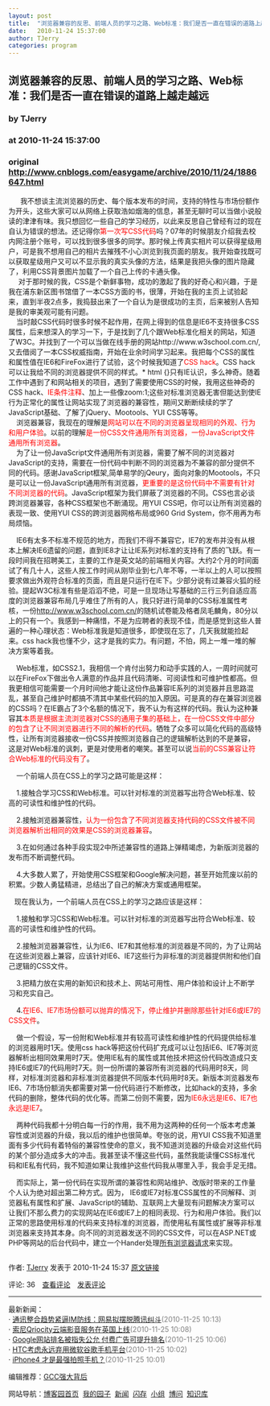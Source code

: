 ```yaml
---
layout: post
title:  "浏览器兼容的反思、前端人员的学习之路、Web标准：我们是否一直在错误的道路上越走越远"
date:   2010-11-24 15:37:00
author: TJerry
categories: program
---
```


## 浏览器兼容的反思、前端人员的学习之路、Web标准：我们是否一直在错误的道路上越走越远
### by TJerry
### at 2010-11-24 15:37:00
### original <http://www.cnblogs.com/easygame/archive/2010/11/24/1886647.html>

<p><p>      我不想谈主流浏览器的历史、每个版本发布的时间，支持的特性与市场份额作为开头，这些大家可以从网络上获取浩如烟海的信息，甚至无聊时可以当做小说般读的津津有味。我只想回忆一些自己的学习经历，以此来反思自己曾经有过的现在自认为错误的想法。还记得你<span style="color:#ff0000">第一次写CSS代码</span>吗？07年的时候朋友介绍我去校内网注册个账号，可以找到很多很多的同学。那时候上传真实相片可以获得星级用户，可是我不想用自己的相片去摧残不小心浏览到我页面的朋友。我开始查找既可以获取星级用户又可以不显示我的真实头像的方法，结果是我把头像的图片隐藏了，利用CSS背景图片加载了一个自己上传的卡通头像。<br>     对于那时候的我，CSS是个新鲜事物，成功的激起了我的好奇心和兴趣，于是我在浦东新区图书馆借了一本CSS方面的书，很薄，开始在我的主页上试验起来，直到半夜2点多，我捣鼓出来了一个自认为是很成功的主页，后来被别人告知是我的审美观可能有问题。<br>    当时敲CSS代码时很多时候不起作用，在网上得到的信息是IE6不支持很多CSS属性，后来想深入的学习一下，于是找到了几个跟Web标准化相关的网站，知道了W3C。并找到了一个可以当做在线手册的网站http://www.w3school.com.cn/,又去借阅了一本CSS权威指南，开始在业余时间学习起来。我把每个CSS的属性和属性值在IE6和FireFox进行了试验，这个时候我知道了<span style="color:#ff0000">CSS hack</span>。CSS hack可以让我给不同的浏览器提供不同的样式。* html {}只有IE认识，多么神奇。随着工作中遇到了和网站相关的项目，遇到了需要使用CSS的时候，我用这些神奇的CSS hack、<span style="color:#ff0000">IE条件注释</span>、加上一些像zoom:1;这些对标准浏览器无害但能达到使IE行为正常化的属性让网站实现了浏览器的兼容性，期间又断断续续的学了JavaScript基础、了解了jQuery、Mootools、YUI CSS等等。<br>    浏览器兼容，我现在的理解是<span style="color:#ff0000">网站可以在不同的浏览器呈现相同的外观、行为和用户体验</span>。以前的理解<span style="color:#ff0000">是一份CSS文件通用所有浏览器，一份JavaScript文件通用所有浏览器</span>。<br>    为了让一份JavaScript文件通用所有浏览器，需要了解不同的浏览器对JavaScript的支持，需要在一份代码中判断不同的浏览器为不兼容的部分提供不同的代码。感谢JavaScript框架,简单易学的jQeury，面向对象的Mootools，不只是可以让一份JavaScript通用所有浏览器，<span style="color:#ff0000">更重要的是这份代码中不需要有针对不同浏览器的代码</span>。JavaScript框架为我们屏蔽了浏览器的不同。CSS也言必谈跨浏览器兼容，各种CSS框架也不断涌现。用YUI CSS吧，你可以让所有浏览器的表现一致、使用YUI CSS的跨浏览器网格布局或960 Grid System，你不用再为布局烦恼。</p>
<p>    IE6有太多不标准不规范的地方，而我们不得不兼容它，IE7的发布并没有从根本上解决IE6遗留的问题，直到IE8才让让IE系列对标准的支持有了质的飞跃。有一段时间我在招聘美工，主要的工作是英文站的前端相关内容。大约2个月的时间面试了有几十人，这些人按工作时间从刚毕业到七八年不等，一半以上的人可以按照要求做出外观符合标准的页面，而且是只运行在IE下。少部分说有过兼容火狐的经验。提起W3C标准有些是滔滔不绝，可是一旦现场让写基础的三行三列自适应高度的浏览器兼容布局几乎难住了所有的人，我只好进行简单的CSS标准属性考核，一份<a href="http://www.w3school.com.cn/">http://www.w3school.com.cn/</a>的随机试卷能及格者凤毛麟角，80分以上的只有一个。我感到一种痛惜，不是为应聘者的表现不佳，而是感觉到这些人普遍的一种心理状态：Web标准我是知道很多，即使现在忘了，几天我就能捡起来。css hack我也懂不少，这才是我的实力。有问题，不怕，网上一堆一堆的解决方案等着我。</p>
<p>    Web标准，如CSS2.1，我相信一个肯付出努力和动手实践的人，一周时间就可以在FireFox下做出令人满意的作品并且代码清晰、可阅读性和可维护性都高。但我更相信可能需要一个月时间他才能让这份作品兼容IE系列的浏览器并且思路混乱，甚至自己维护时都搞不清其中某些代码的加入原因。可是真的存在兼容浏览器的CSS吗？在IE霸占了3个名额的情况下，我不认为有这样的代码。我认为这种兼容其<span style="color:#ff0000">本质是根据主流浏览器对CSS的通用子集的基础上，在一份CSS文件中部分的包含了让不同浏览器进行不同的解析的代码</span>。牺牲了众多可以简化代码的高级特性，让所有浏览器接收一份CSS并按照浏览器自己的逻辑解析达到的不是兼容，这是对Web标准的讽刺，更是对使用者的嘲笑。甚至可以说<span style="color:#ff0000">当前的CSS兼容让符合Web标准的代码没有了</span>。</p>
<p>    一个前端人员在CSS上的学习之路可能是这样：</p>
<p>    1.接触合学习CSS和Web标准。可以针对标准的浏览器写出符合Web标准、较高的可读性和维护性的代码。</p>
<p>    2.接触浏览器兼容性，<span style="color:#ff0000">认为一份包含了不同浏览器支持代码的CSS文件被不同浏览器解析出相同的效果是CSS的浏览器兼容</span>。</p>
<p>    3.在如何通过各种手段实现2中所述兼容性的道路上弹精竭虑，为新版浏览器的发布而不断调整代码。</p>
<p>    4.大多数人累了，开始使用CSS框架和Google解决问题，甚至开始荒废以前的积累。少数人勇猛精进，总结出了自己的解决方案或通用框架。</p>
<p>   现在我认为，一个前端人员在CSS上的学习之路应该是这样：</p>
<p>    1.接触和学习CSS和Web标准。可以针对标准的浏览器写出符合Web标准、较高的可读性和维护性的代码。</p>
<p>    2.接触浏览器兼容性，认为IE6、IE7和其他标准的浏览器是不同的，为了让网站在这些浏览器上兼容，应该针对IE6、IE7这些行为非标准的浏览器提供附和他们自己逻辑的CSS文件。</p>
<p>    3.把精力放在实用的新知识和技术上、网站可用性、用户体验和设计上不断学习和充实自己。</p>
<p>    4.<span style="color:#ff0000">在IE6、IE7市场份额可以抛弃的情况下，停止维护并删除那些针对IE6或IE7的CSS文件</span>。</p>
<p>    做一个假设，写一份附和Web标准并有较高可读性和维护性的代码提供给标准的浏览器用时1天。使用css hack等把这份代码扩充成可以让包括IE6、IE7等浏览器解析出相同效果用时7天。使用IE私有的属性或其他技术把这份代码改造成只支持IE6或IE7的代码用时7天。则一份所谓的兼容所有浏览器的代码用时8天，同样，对标准浏览器和非标准浏览器提供不同版本代码用时8天。新版本浏览器发布IE6、7市场份额消失都需要对第一份代码进行不断修改，比如hack的支持，多余代码的删除，整体代码的优化等。而第二份则不需要，因为<span style="color:#ff0000">IE6永远是IE6、IE7也永远是IE7</span>。</p>
<p>    两种代码我都十分明白每一行的作用，我不用为这两种的任何一个版本考虑兼容性或浏览器的升级，我以后的维护也很简单。夸张的说，用YUI CSS我不知道里面有多少代码有着特俗的兼容性使命的意义，我不知道浏览器的升级会对这些代码的某个部分造成多大的冲击。我甚至读不懂这些代码，虽然我能读懂CSS标准代码和IE私有代码，我不知道如果让我维护这些代码我从哪里入手，我会手足无措。</p>
<p>    而实际上，第一份代码在实现所谓的兼容性和网站维护、改版时带来的工作量个人认为绝对超出第二种方式。因为， IE6或IE7对标准CSS属性的不同解释、浏览器私有属性和扩展、JavaScript的辅助、互联网上大量现有问题解决方案可以让我们不那么费力的实现网站在IE6或IE7上的相同表现、行为和用户体验。我们以正常的思路使用标准的代码来支持标准的浏览器，而使用私有属性或扩展等非标准浏览器来支持其本身。向不同的浏览器发送不同的CSS文件，可以在ASP.NET或PHP等网站的后台代码中，建立一个Hander处理<a href="http://www.cnblogs.com/easygame/archive/2010/11/20/1882543.html">所有浏览器请求</a>来实现。</p><img src="http://www.cnblogs.com/easygame/aggbug/1886647.html?type=1" width="1" height="1" alt=""><p>作者: <a href="http://www.cnblogs.com/easygame/">TJerry</a> 发表于 2010-11-24 15:37 <a href="http://www.cnblogs.com/easygame/archive/2010/11/24/1886647.html">原文链接</a></p><p>评论: 36　<a href="http://www.cnblogs.com/easygame/archive/2010/11/24/1886647.html#pagedcomment">查看评论</a>　<a href="http://www.cnblogs.com/easygame/archive/2010/11/24/1886647.html#commentform">发表评论</a></p><hr><p>最新新闻：<br>· <a href="http://news.cnblogs.com/n/82286/">通讯整合趋势紧逼IM防线：网易拟摆脱腾讯纠斗</a><span style="color:gray">(2010-11-25 10:13)</span><br>· <a href="http://news.cnblogs.com/n/82285/">索尼Qriocity云端影音服务在英国上线</a><span style="color:gray">(2010-11-25 10:08)</span><br>· <a href="http://news.cnblogs.com/n/82284/">Google网站排名被指失公允 付费广告可提升排名</a><span style="color:gray">(2010-11-25 10:06)</span><br>· <a href="http://news.cnblogs.com/n/82283/">HTC考虑永远弃用微软谷歌手机平台</a><span style="color:gray">(2010-11-25 10:02)</span><br>· <a href="http://news.cnblogs.com/n/82282/">iPhone4 才是最强拍照手机？</a><span style="color:gray">(2010-11-25 10:01)</span><br></p><p>编辑推荐：<a href="http://www.cnblogs.com/wwang/archive/2010/11/24/1883850.html">GCC强大背后</a><br></p><p>网站导航：<a href="http://www.cnblogs.com">博客园首页</a>  <a href="http://home.cnblogs.com/">我的园子</a>  <a href="http://news.cnblogs.com">新闻</a>  <a href="http://home.cnblogs.com/ing/">闪存</a>  <a href="http://home.cnblogs.com/group/">小组</a>  <a href="http://space.cnblogs.com/q/">博问</a>  <a href="http://kb.cnblogs.com">知识库</a></p></p>